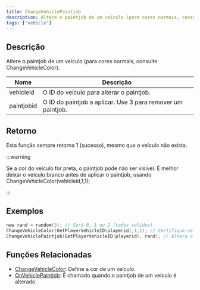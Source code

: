 ```yaml
---
title: ChangeVehiclePaintjob
description: Altere o paintjob de um veículo (para cores normais, consulte ChangeVehicleColor).
tags: ["vehicle"]
---
```


## Descrição

Altere o paintjob de um veículo (para cores normais, consulte ChangeVehicleColor).

| Nome       | Descrição                                                    |
| ---------- | ------------------------------------------------------------ |
| vehicleid  | O ID do veículo para alterar o paintjob.                     |
| paintjobid | O ID do paintjob a aplicar. Use 3 para remover um paintjob.  |

## Retorno

Esta função sempre retorna 1 (sucesso), mesmo que o veículo não exista.

:::warning

Se a cor do veículo for preta, o paintjob pode não ser visível. É melhor deixar o veículo branco antes de aplicar o paintjob, usando ChangeVehicleColor(vehicleid,1,1);

:::

## Exemplos

```c
new rand = random(3); // Será 0, 1 ou 2 (todos válidos)
ChangeVehicleColor(GetPlayerVehicleID(playerid),1,1); // Certifique-se que é branco para um resultado melhor. 
ChangeVehiclePaintjob(GetPlayerVehicleID(playerid), rand); // Altera o paintjob para um aleatório, do atual veículo do jogador. 
```

## Funções Relacionadas

- [ChangeVehicleColor](ChangeVehicleColor.md): Define a cor de um veículo. 
- [OnVehiclePaintjob](../callbacks/OnVehiclePaintjob.md): É chamado quando o paintjob de um veículo é alterado.
